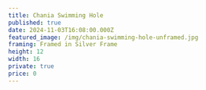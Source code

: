 ```yaml
---
title: Chania Swimming Hole
published: true
date: 2024-11-03T16:08:00.000Z
featured_image: /img/chania-swimming-hole-unframed.jpg
framing: Framed in Silver Frame
height: 12
width: 16
private: true
price: 0
---
```

